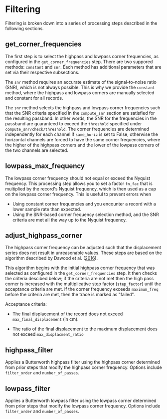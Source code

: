# Filtering

Filtering is broken down into a series of processing steps described
in the following sections.


## get_corner_frequencies

The first step is to select the highpass and lowpass corner frequencies, as
configured in the `get_corner_frequencies` step. There are two suppored
methods: `constant` and `snr`. Each method has additional parameters that
are set via their respective subsections. 

The `snr` method requires an accurate estimate of the signal-to-noise ratio
(SNR), which is not always possible. This is why we provide the `constant`
method, where the highpass and lowpass corners are manually selected and
constant for all records.

The `snr` method selects the highpass and lowpass corner frequencies such
that the SNR criteria specified in the `compute_snr` section are satisfied
for the resulting passband. In other words, the SNR for the frequencies in
the passband are guaranteed to exceed the `threshold` specified under
`compute_snr/check/threshold`. The corner frequencies are determined
independently for each channel if `same_horiz` is set to False; otherwise
the horizontal channels are forced to have the same corner frequencies,
where the higher of the highpass corners and the lower of the lowpass corners
of the two channels are selected. 


## lowpass_max_frequency

The lowpass corner frequency should not equal or exceed the Nyquist frequency.
This processing step allows you to set a factor `fn_fac` that is multiplied
by the record's Nyquist frequency, which is then used as a cap on the lowpass
corner frequency. This is useful to prevent errors when

- Using constant corner frequencies and you encounter a record with a lower
  sample rate than expected.
- Using the SNR-based corner frequency selection method, and the SNR
  criteria are met all the way up to the Nyquist frequency. 


## adjust_highpass_corner

The highpass corner frequency can be adjusted such that the displacement
series does not result in unreasonable values. These steps are based on the
algorithm described by
Dawood et al. ([2016](https://doi.org/10.1193/071214EQS106)).

This algorithm begins with the initial highpass corner frequency that was
selected as configured in the `get_corner_frequencies` step. It then checks
the criteria descibed below; if the criteria are not met then the high pass
corner is increased with the multiplicative step factor (`step_factor`)
until the acceptance criteria are met. If the corner frequency exceeds
`maximum_freq` before the criteria are met, then the trace is marked as
"failed".

Acceptance criteria:

* The final displacement of the record does not exceed
  `max_final_displacement` (in cm).

* The ratio of the final displacement to the maximum displacement does not
  exceed `max_displacment_ratio`
  

## highpass_filter

Applies a Butterworth highpass filter using the highpass corner determined
from prior steps that modify the highpass corner frequency. Options include
`filter_order` and `number_of_passes`.


## lowpass_filter

Applies a Butterworth lowpass filter using the lowpass corner determined
from prior steps that modify the lowpass corner frequency. Options include
`filter_order` and `number_of_passes`.


